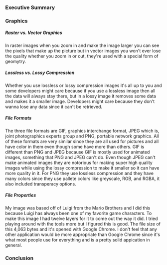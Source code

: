 ### Executive Summary






### Graphics
##### Raster vs. Vector Graphics
In raster images when you zoom in and make the image larger you can see the pixels that make up the picture but in vector images you won't ever lose the quality whether you zoom in or out, they're used with a special form of geomytry. 
##### Lossless vs. Lossy Compression
Whether you use lossless or lossy compression images it's all up to you and some developers might care because if you use a lossless image then all the data will always stay there, but in a lossy image it removes some data and makes it a smaller image. Developers might care because they don't wanna lose any data since it can't be retrieved. 
##### File Formats
The three file formats are GIF, graphics interchange format, JPEG which is, joint photographics experts group and PNG, portable network graphics. All of these formats are very similar since they are all used for pictures and all have color in them even though some have more than others. GIF is different than PNG and JPEG because GIF is mostly used for animated images, something that PNG and JPEG can't do. Even though JPEG can't make animated images they are notorious for making super high quality images while using the lossy compression to make it smaller so it can have more quality in it. For PNG they use lossless compression and they have many colors since they use pallete colors like greyscale, RGB, and RGBA, it also included transperacy options. 
##### File Properties
My image was based off of Luigi from the Mario Brothers and I did this because Luigi has always been one of my favorite game characters. To make this image I had twelve layers for it to come out the way it did. I tried playing around with the tools more but I figured this is good. The file size of this 4,063 bytes and it's opened with Google Chrome. I don't feel that any other application would be more appropriate than Google Chrome since it's what most people use for everything and is a pretty solid appication in general. 

### Conclusion 
